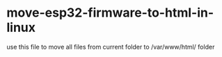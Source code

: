 # move-esp32-firmware-to-html-in-linux
use this file to move all files from current folder to /var/www/html/ folder
